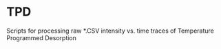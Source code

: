 # TPD
Scripts for processing raw *.CSV intensity vs. time traces of Temperature Programmed Desorption 
